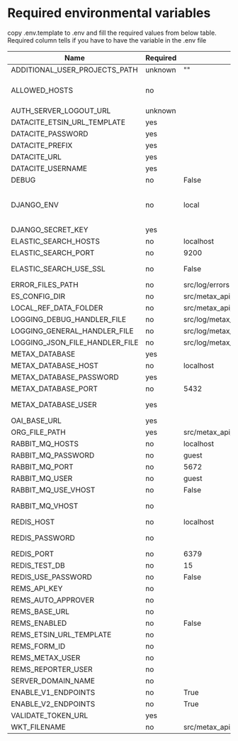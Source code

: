 # Required environmental variables

copy .env.template to .env and fill the required values from below table. Required column tells if you have to have the variable in the .env file

| Name                           | Required | Default                                                                               | Description                                                                                                |
| ------------------------------ | -------- | ------------------------------------------------------------------------------------- | ---------------------------------------------------------------------------------------------------------- |
| ADDITIONAL_USER_PROJECTS_PATH  | unknown  | ""                                                                                    | No clue if this is important                                                                               |
| ALLOWED_HOSTS                  | no       |                                                                                       | defines which IP-addresses are allowed to access metax, DJANGO_ENV=local overrides this                    |
| AUTH_SERVER_LOGOUT_URL         | unknown  |                                                                                       | Requires testing if this is needed                                                                         |
| DATACITE_ETSIN_URL_TEMPLATE    | yes      |                                                                                       |
| DATACITE_PASSWORD              | yes      |                                                                                       |
| DATACITE_PREFIX                | yes      |                                                                                       |
| DATACITE_URL                   | yes      |                                                                                       |
| DATACITE_USERNAME              | yes      |                                                                                       |
| DEBUG                          | no       | False                                                                                 |
| DJANGO_ENV                     | no       | local                                                                                 | Specifies the environment, corresponds with the environments found in src/metax_api/settings/environments/ |
| DJANGO_SECRET_KEY              | yes      |                                                                                       |
| ELASTIC_SEARCH_HOSTS           | no       | localhost                                                                             | Elastic Search instance IPs                                                                                |
| ELASTIC_SEARCH_PORT            | no       | 9200                                                                                  |
| ELASTIC_SEARCH_USE_SSL         | no       | False                                                                                 | Should Elastic Search queries use https                                                                    |
| ERROR_FILES_PATH               | no       | src/log/errors                                                                        | Error file folder                                                                                          |
| ES_CONFIG_DIR                  | no       | src/metax_api/tasks/refdata/refdata_indexer/resources/es-config                       | metax-ops compatibility                                                                                    |
| LOCAL_REF_DATA_FOLDER          | no       | src/metax_api/tasks/refdata/refdata_indexer/resources/local-refdata                   | metax-ops compatibility                                                                                    |
| LOGGING_DEBUG_HANDLER_FILE     | no       | src/log/metax_api.log                                                                 | metax-ops compatibility                                                                                    |
| LOGGING_GENERAL_HANDLER_FILE   | no       | src/log/metax_api.log                                                                 | metax-ops compatibility                                                                                    |
| LOGGING_JSON_FILE_HANDLER_FILE | no       | src/log/metax_api.json.log                                                            | metax-ops compatibility                                                                                    |
| METAX_DATABASE                 | yes      |                                                                                       | Postgres database name                                                                                     |
| METAX_DATABASE_HOST            | no       | localhost                                                                             | Postgres database host                                                                                     |
| METAX_DATABASE_PASSWORD        | yes      |                                                                                       | Postgres database password                                                                                 |
| METAX_DATABASE_PORT            | no       | 5432                                                                                  | Postgres instance exposed port                                                                             |
| METAX_DATABASE_USER            | yes      |                                                                                       | Postgres user which owns the database                                                                      |
| OAI_BASE_URL                   | yes      |                                                                                       |
| ORG_FILE_PATH                  | yes      | src/metax_api/tasks/refdata/refdata_indexer/resources/organizations/organizations.csv | metax-ops compatibility                                                                                    |
| RABBIT_MQ_HOSTS                | no       | localhost                                                                             | RabbitMQ instance IPs                                                                                       |
| RABBIT_MQ_PASSWORD             | no       | guest                                                                                 |
| RABBIT_MQ_PORT                 | no       | 5672                                                                                  |
| RABBIT_MQ_USER                 | no       | guest                                                                                 |
| RABBIT_MQ_USE_VHOST            | no       | False
| RABBIT_MQ_VHOST                | no       |                                                                                       | Required if RABBIT_MQ_USE_VHOST is True                                                                                | Required if RABBIT_MQ_USE_VHOST is True                                                                    |
| REDIS_HOST                     | no       | localhost                                                                             | Redis instance IPs                                                                                         |
| REDIS_PASSWORD                 | no       |                                                                                       | Required if REDIS_USE_PASSWORD is True
| REDIS_PORT                     | no       | 6379                                                                                  |
| REDIS_TEST_DB                  | no       | 15                                                                                    | Pick a number, any number                                                                                  |
| REDIS_USE_PASSWORD             | no       | False                                                                                 |
| REMS_API_KEY                   | no       |                                                                                       | Required if REMS is enabled                                                                                |
| REMS_AUTO_APPROVER             | no       |                                                                                       | Required if REMS is enabled                                                                                |
| REMS_BASE_URL                  | no       |                                                                                       | Required if REMS is enabled                                                                                |
| REMS_ENABLED                   | no       | False
| REMS_ETSIN_URL_TEMPLATE        | no       |                                                                                       | Required if REMS is enabled                                                                                |
| REMS_FORM_ID                   | no       |                                                                                       | Required if REMS is enabled                                                                                |
| REMS_METAX_USER                | no       |                                                                                       | Required if REMS is enabled                                                                                |
| REMS_REPORTER_USER             | no       |                                                                                       | Required if REMS is enabled                                                                                |
| SERVER_DOMAIN_NAME             | no       |
| ENABLE_V1_ENDPOINTS            | no       | True
| ENABLE_V2_ENDPOINTS            | no       | True
| VALIDATE_TOKEN_URL             | yes      |                                                                                       |
| WKT_FILENAME                   | no       | src/metax_api/tasks/refdata/refdata_indexer/resources/uri_to_wkt.json                 |